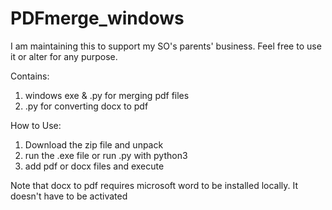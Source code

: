 # PDFmerge_windows

I am maintaining this to support my SO's parents' business. Feel free to use it or alter for any purpose.

Contains:
1. windows exe & .py for merging pdf files
2. .py for converting docx to pdf

How to Use:
1. Download the zip file and unpack
2. run the .exe file or run .py with python3
3. add pdf or docx files and execute

Note that docx to pdf requires microsoft word to be installed locally. It doesn't have to be activated
